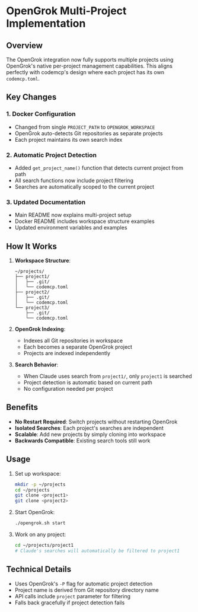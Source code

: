 # OpenGrok Multi-Project Implementation

## Overview

The OpenGrok integration now fully supports multiple projects using OpenGrok's native per-project management capabilities. This aligns perfectly with codemcp's design where each project has its own `codemcp.toml`.

## Key Changes

### 1. Docker Configuration
- Changed from single `PROJECT_PATH` to `OPENGROK_WORKSPACE`
- OpenGrok auto-detects Git repositories as separate projects
- Each project maintains its own search index

### 2. Automatic Project Detection
- Added `get_project_name()` function that detects current project from path
- All search functions now include project filtering
- Searches are automatically scoped to the current project

### 3. Updated Documentation
- Main README now explains multi-project setup
- Docker README includes workspace structure examples
- Updated environment variables and examples

## How It Works

1. **Workspace Structure**:
   ```
   ~/projects/
   ├── project1/
   │   ├── .git/
   │   └── codemcp.toml
   ├── project2/
   │   ├── .git/
   │   └── codemcp.toml
   └── project3/
       ├── .git/
       └── codemcp.toml
   ```

2. **OpenGrok Indexing**:
   - Indexes all Git repositories in workspace
   - Each becomes a separate OpenGrok project
   - Projects are indexed independently

3. **Search Behavior**:
   - When Claude uses search from `project1/`, only `project1` is searched
   - Project detection is automatic based on current path
   - No configuration needed per project

## Benefits

- **No Restart Required**: Switch projects without restarting OpenGrok
- **Isolated Searches**: Each project's searches are independent
- **Scalable**: Add new projects by simply cloning into workspace
- **Backwards Compatible**: Existing search tools still work

## Usage

1. Set up workspace:
   ```bash
   mkdir -p ~/projects
   cd ~/projects
   git clone <project1>
   git clone <project2>
   ```

2. Start OpenGrok:
   ```bash
   ./opengrok.sh start
   ```

3. Work on any project:
   ```bash
   cd ~/projects/project1
   # Claude's searches will automatically be filtered to project1
   ```

## Technical Details

- Uses OpenGrok's `-P` flag for automatic project detection
- Project name is derived from Git repository directory name
- API calls include `project` parameter for filtering
- Falls back gracefully if project detection fails
